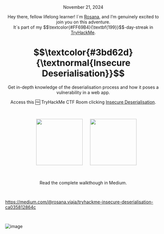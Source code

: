 
<p align="center">November 21, 2024</p>
<p align="center">Hey there, fellow lifelong learner! I´m <a href="https://www.linkedin.com/in/rosanafssantos/">Rosana</a>, and I’m genuinely excited to join you on this adventure.<br>
It´s part of my $$\textcolor{#FF69B4}{\textbf{199}}$$-day-streak in  <a href="https://tryhackme.com/r/hacktivities">TryHackMe</a>.</p>

<h1 align="center">
  $$\textcolor{#3bd62d}{\textnormal{Insecure Deserialisation}}$$
</h1>
<p align="center">Get in-depth knowledge of the deserialisation process and how it poses a vulnerability in a web app.</p>
<p align="center">Access this 🆓 TryHackMe CTF Room clicking <a href="https://tryhackme.com/r/room/insecuredeserialisation">Insecure Deserialisation</a>.</p><br>
<p align="center">
  <img height="150px" hspace="20" src="https://github.com/user-attachments/assets/fc2c0428-6720-4437-8a20-75342f286ad4">
  <img height="150px" src="https://github.com/user-attachments/assets/bfdb587b-6372-45d3-8067-b3265b02e4d7">
</p>

<br>

<p align="center">Read the complete walkthough in Medium.</p>
<br>

https://medium.com/@rosana.viaja/tryhackme-insecure-deserialisation-ca035812864c

<br>




![image](https://github.com/user-attachments/assets/c7b89995-7771-44a6-afe4-025e57ec7c1f)
